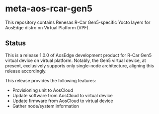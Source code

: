 # meta-aos-rcar-gen5
This repository contains Renesas R-Car Gen5-specific Yocto layers for AosEdge distro on Virtual Platform (VPF).
## Status
This is a release 1.0.0 of AosEdge development product for R-Car Gen5 virtual device on virtual platform. Notably, the Gen5 virtual device, at present, exclusively supports only single-node architecture, aligning this release accordingly.

This release provides the following features:
- Provisioning unit to AosCloud
- Update software from AosCloud to virtual device
- Update firmware from AosCloud to virtual device
- Gather node/system information